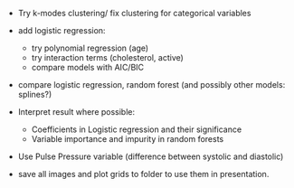 - Try k-modes clustering/ fix clustering for categorical variables
- add logistic regression:
	- try polynomial regression (age)
	- try interaction terms (cholesterol, active)
	- compare models with AIC/BIC
- compare logistic regression, random forest (and possibly other models: splines?)
- Interpret result where possible:
	- Coefficients in Logistic regression and their significance
	- Variable importance and impurity in random forests
- Use Pulse Pressure variable (difference between systolic and diastolic)

- save all images and plot grids to folder to use them in presentation. 
